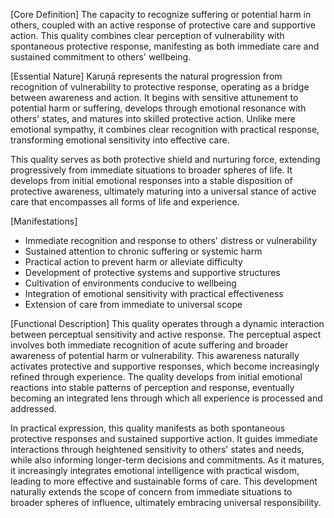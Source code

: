 [Core Definition]
The capacity to recognize suffering or potential harm in others, coupled with an active response of protective care and supportive action. This quality combines clear perception of vulnerability with spontaneous protective response, manifesting as both immediate care and sustained commitment to others' wellbeing.

[Essential Nature]
Karuṇā represents the natural progression from recognition of vulnerability to protective response, operating as a bridge between awareness and action. It begins with sensitive attunement to potential harm or suffering, develops through emotional resonance with others' states, and matures into skilled protective action. Unlike mere emotional sympathy, it combines clear recognition with practical response, transforming emotional sensitivity into effective care.

This quality serves as both protective shield and nurturing force, extending progressively from immediate situations to broader spheres of life. It develops from initial emotional responses into a stable disposition of protective awareness, ultimately maturing into a universal stance of active care that encompasses all forms of life and experience.

[Manifestations]
- Immediate recognition and response to others' distress or vulnerability
- Sustained attention to chronic suffering or systemic harm
- Practical action to prevent harm or alleviate difficulty
- Development of protective systems and supportive structures
- Cultivation of environments conducive to wellbeing
- Integration of emotional sensitivity with practical effectiveness
- Extension of care from immediate to universal scope

[Functional Description]
This quality operates through a dynamic interaction between perceptual sensitivity and active response. The perceptual aspect involves both immediate recognition of acute suffering and broader awareness of potential harm or vulnerability. This awareness naturally activates protective and supportive responses, which become increasingly refined through experience. The quality develops from initial emotional reactions into stable patterns of perception and response, eventually becoming an integrated lens through which all experience is processed and addressed.

In practical expression, this quality manifests as both spontaneous protective responses and sustained supportive action. It guides immediate interactions through heightened sensitivity to others' states and needs, while also informing longer-term decisions and commitments. As it matures, it increasingly integrates emotional intelligence with practical wisdom, leading to more effective and sustainable forms of care. This development naturally extends the scope of concern from immediate situations to broader spheres of influence, ultimately embracing universal responsibility.